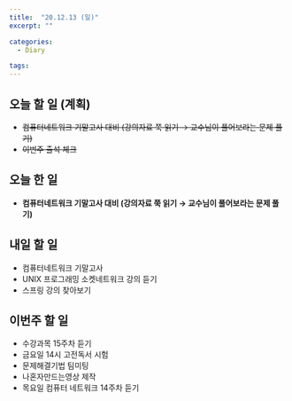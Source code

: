 ```yaml
---
title:  "20.12.13 (일)"
excerpt: ""

categories:
  - Diary

tags:
---
```


## 오늘 할 일 (계획)

- ~~컴퓨터네트워크 기말고사 대비 (강의자료 쭉 읽기 &rarr; 교수님이 풀어보라는 문제 풀기)~~
- ~~이번주 출석 체크~~

## 오늘 한 일

- **컴퓨터네트워크 기말고사 대비 (강의자료 쭉 읽기 &rarr; 교수님이 풀어보라는 문제 풀기)**

##  내일 할 일

- 컴퓨터네트워크 기말고사
- UNIX 프로그래밍 소켓네트워크 강의 듣기
- 스프링 강의 찾아보기

## 이번주 할 일

- 수강과목 15주차 듣기
- 금요일 14시 고전독서 시험
- 문제해결기법 팀미팅
- 나혼자만드는영상 제작
- 목요일 컴퓨터 네트워크 14주차 듣기

<br>